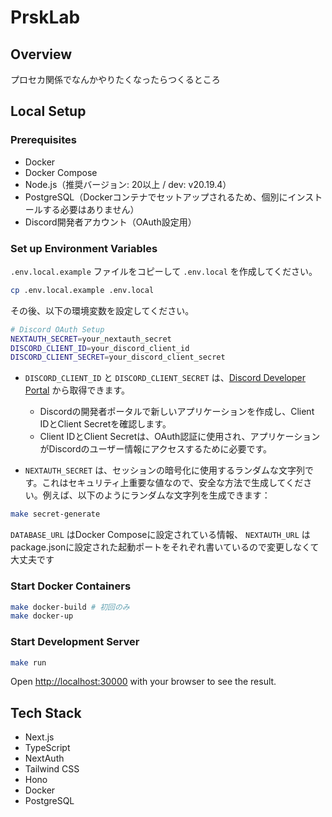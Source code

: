 # PrskLab

## Overview

プロセカ関係でなんかやりたくなったらつくるところ

## Local Setup

### Prerequisites

- Docker
- Docker Compose
- Node.js（推奨バージョン: 20以上 / dev: v20.19.4）
- PostgreSQL（Dockerコンテナでセットアップされるため、個別にインストールする必要はありません）
- Discord開発者アカウント（OAuth設定用）

### Set up Environment Variables

`.env.local.example` ファイルをコピーして `.env.local` を作成してください。

```bash
cp .env.local.example .env.local
```

その後、以下の環境変数を設定してください。

```bash
# Discord OAuth Setup
NEXTAUTH_SECRET=your_nextauth_secret
DISCORD_CLIENT_ID=your_discord_client_id
DISCORD_CLIENT_SECRET=your_discord_client_secret
```

- `DISCORD_CLIENT_ID` と `DISCORD_CLIENT_SECRET` は、[Discord Developer Portal](https://discord.com/developers/applications)
  から取得できます。
  - Discordの開発者ポータルで新しいアプリケーションを作成し、Client IDとClient Secretを確認します。
  - Client IDとClient Secretは、OAuth認証に使用され、アプリケーションがDiscordのユーザー情報にアクセスするために必要です。

- `NEXTAUTH_SECRET` は、セッションの暗号化に使用するランダムな文字列です。これはセキュリティ上重要な値なので、安全な方法で生成してください。例えば、以下のようにランダムな文字列を生成できます：

```bash
make secret-generate
```

`DATABASE_URL` はDocker Composeに設定されている情報、 `NEXTAUTH_URL` はpackage.jsonに設定された起動ポートをそれぞれ書いているので変更しなくて大丈夫です

### Start Docker Containers

```bash
make docker-build # 初回のみ
make docker-up
```

### Start Development Server

```bash
make run
```

Open [http://localhost:30000](http://localhost:30000) with your browser to see the result.

## Tech Stack

- Next.js
- TypeScript
- NextAuth
- Tailwind CSS
- Hono
- Docker
- PostgreSQL
